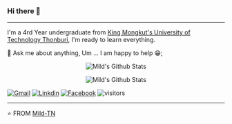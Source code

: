 ### Hi there 👋
----


I'm a 4rd Year undergraduate from [King Mongkut's University of Technology Thonburi](https://global.kmutt.ac.th/), I'm ready to learn everything.

💬 Ask me about anything, Um ... I am happy to help 😁;

<p align="center">
  <img align="center" src="https://github-readme-stats.vercel.app/api/top-langs/?username=mild-tn&&layout=compact" alt="Mild's Github Stats">
</p>

<p align="center">
  <img align="center" src="https://github-readme-stats.vercel.app/api?username=mild-tn" alt="Mild's Github Stats">
</p>


[![Gmail](https://camo.githubusercontent.com/f12530586b3bbb9bd2f1ba7ad6368d72f8aa57cb/68747470733a2f2f696d672e736869656c64732e696f2f62616467652f2d476d61696c2d6331343433383f7374796c653d666c61742d737175617265266c6f676f3d476d61696c266c6f676f436f6c6f723d7768697465266c696e6b3d6d61696c746f3a736f7576696b67686f736831393938333140676d61696c2e636f6d)](mailto:mild20091931@gmail.com) [![Linkdin](https://camo.githubusercontent.com/0271c9f903c82d91b19ebd8458901d7c61ce1528/68747470733a2f2f696d672e736869656c64732e696f2f62616467652f4c696e6b6564496e2d2532333030373742352e7376673f267374796c653d666c61742d737175617265266c6f676f3d6c696e6b6564696e266c6f676f436f6c6f723d7768697465)](https://www.linkedin.com/in/mild-tassaneewan-noita-a45430144/) [![Facebook](https://camo.githubusercontent.com/20b7a157916442df230fade0413393517ad1c290/68747470733a2f2f696d672e736869656c64732e696f2f62616467652f46616365626f6f6b2d2532333138373746322e7376673f267374796c653d666c61742d737175617265266c6f676f3d66616365626f6f6b266c6f676f436f6c6f723d7768697465)](https://www.facebook.com/mmmild1/)
 ![visitors](https://visitor-badge.laobi.icu/badge?page_id=mild-tn.mild-tn)

-----
⭐ FROM [Mild-TN](https://github.com/mild-tn/)
